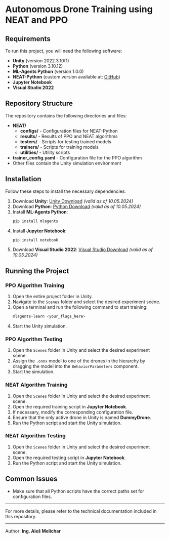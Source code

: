 # Autonomous Drone Training using NEAT and PPO

## Requirements

To run this project, you will need the following software:

- **Unity** (version 2022.3.10f1)
- **Python** (version 3.10.12)
- **ML-Agents Python** (version 1.0.0)
- **NEAT-Python** (custom version available at: [GitHub](https://github.com/xHalaso/neat-python-plus/tree/develop))
- **Jupyter Notebook**
- **Visual Studio 2022**

## Repository Structure

The repository contains the following directories and files:

- **NEAT/**
  - **configs/** - Configuration files for NEAT-Python
  - **results/** - Results of PPO and NEAT algorithms
  - **testers/** - Scripts for testing trained models
  - **trainers/** - Scripts for training models
  - **utilities/** - Utility scripts
- **trainer\_config.yaml** - Configuration file for the PPO algorithm
- Other files contain the Unity simulation environment

## Installation

Follow these steps to install the necessary dependencies:

1. Download **Unity**: [Unity Download](https://unity.com/releases/editor/whats-new/2022.3.10) *(valid as of 10.05.2024)*
2. Download **Python**: [Python Download](https://www.python.org/downloads/release/python-31012/) *(valid as of 10.05.2024)*
3. Install **ML-Agents Python**:
   ```bash
   pip install mlagents
   ```
4. Install **Jupyter Notebook**:
   ```bash
   pip install notebook
   ```
5. Download **Visual Studio 2022**: [Visual Studio Download](https://visualstudio.microsoft.com/vs/) *(valid as of 10.05.2024)*

## Running the Project

### PPO Algorithm Training

1. Open the entire project folder in Unity.
2. Navigate to the `Scenes` folder and select the desired experiment scene.
3. Open a terminal and run the following command to start training:
   ```bash
   mlagents-learn <your_flags_here>
   ```
4. Start the Unity simulation.

### PPO Algorithm Testing

1. Open the `Scenes` folder in Unity and select the desired experiment scene.
2. Assign the `.onnx` model to one of the drones in the hierarchy by dragging the model into the `BehaviorParameters` component.
3. Start the simulation.

### NEAT Algorithm Training

1. Open the `Scenes` folder in Unity and select the desired experiment scene.
2. Open the required training script in **Jupyter Notebook**.
3. If necessary, modify the corresponding configuration file.
4. Ensure that the only active drone in Unity is named **DummyDrone**.
5. Run the Python script and start the Unity simulation.

### NEAT Algorithm Testing

1. Open the `Scenes` folder in Unity and select the desired experiment scene.
2. Open the required testing script in **Jupyter Notebook**.
3. Run the Python script and start the Unity simulation.

## Common Issues

- Make sure that all Python scripts have the correct paths set for configuration files.

---

For more details, please refer to the technical documentation included in this repository.

---

Author: **Ing. Aleš Melichar**

